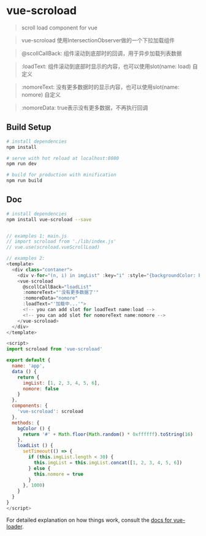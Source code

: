 # vue-scroload

> scroll load component for vue

> vue-scroload 使用IntersectionObserver做的一个下拉加载组件

> @scollCallBack: 组件滚动到底部时的回调，用于异步加载列表数据

> :loadText: <String>组件滚动到底部时显示的内容，也可以使用slot(name: load) 自定义

> :nomoreText: <String> 没有更多数据时的显示内容，也可以使用slot(name: nomore) 自定义

> :nomoreData: <Boolean> true表示没有更多数据，不再执行回调

## Build Setup

``` bash
# install dependencies
npm install

# serve with hot reload at localhost:8080
npm run dev

# build for production with minification
npm run build
```

## Doc
``` bash
# install dependencies
npm install vue-scroload --save

```
```js

// examples 1: main.js
// import scroload from './lib/index.js'
// vue.use(scroload.vueScrollLoad)

// examples 2:
<template>
  <div class="contaner">
    <div v-for="(n, i) in imgList" :key="i" :style="{backgroundColor: bgColor()}" class="load-item">{{i + '-' + n}}</div>
    <vue-scroload
      @scollCallBack="loadList"
      :nomoreText="'没有更多数据了'"
      :nomoreData="nomore"
      :loadText="'加载中...'">
      <!-- you can add slot for loadText name:load -->
      <!-- you can add slot for nomoreText name:nomore -->
    </vue-scroload>
  </div>
</template>

<script>
import scroload from 'vue-scroload'

export default {
  name: 'app',
  data () {
    return {
      imgList: [1, 2, 3, 4, 5, 6],
      nomore: false
    }
  },
  components: {
    'vue-scroload': scroload
  },
  methods: {
    bgColor () {
      return '#' + Math.floor(Math.random() * 0xffffff).toString(16)
    },
    loadList () {
      setTimeout(() => {
        if (this.imgList.length < 30) {
          this.imgList = this.imgList.concat([1, 2, 3, 4, 5, 6])
        } else {
          this.nomore = true
        }
      }, 1000)
    }
  }
}
</script>
```

For detailed explanation on how things work, consult the [docs for vue-loader](http://vuejs.github.io/vue-loader).
